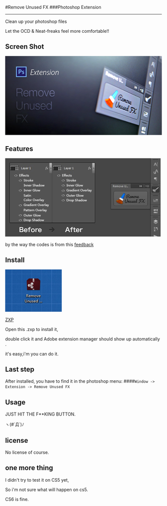 #Remove Unused FX
###Photoshop Extension

---

Clean up your photoshop files

Let the OCD & Neat-freaks feel more comfortable!!


Screen Shot
---

![](README.img/1.jpg)

Features
---

![](README.img/2.jpg)

by the way the codes is from this [feedback](http://feedback.photoshop.com/photoshop_family/topics/photoshop_feature_request_remove_unused_layer_styles)

Install
---
![](README.img/3.jpg)

[ZXP](https://github.com/RayPS/Remove-Unused-FX/blob/master/Remove%20Unused%20FX.zxp)

Open this .zxp to install it,

double click it and Adobe extension manager should show up automatically .

it's easy,i'm you can do it.

Last step
---
After installed, you have to find it in the photoshop menu:
####` Window -> Extension -> Remove Unused FX `


Usage
---

JUST HIT THE F**KING BUTTON.  

ヽ(#`Д´)ﾉ



license
---
No license of course.


one more thing
---
I didn't try to test it on CS5 yet,

So i'm not sure what will happen on cs5.

CS6 is fine.
